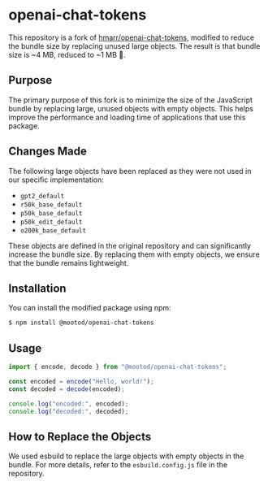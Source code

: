 # openai-chat-tokens

This repository is a fork of [hmarr/openai-chat-tokens](https://github.com/hmarr/openai-chat-tokens), modified to reduce the bundle size by replacing unused large objects. The result is that bundle size is ~4 MB, reduced to ~1 MB 🎉.

## Purpose

The primary purpose of this fork is to minimize the size of the JavaScript bundle by replacing large, unused objects with empty objects. This helps improve the performance and loading time of applications that use this package.

## Changes Made

The following large objects have been replaced as they were not used in our specific implementation:

- `gpt2_default`
- `r50k_base_default`
- `p50k_base_default`
- `p50k_edit_default`
- `o200k_base_default`

These objects are defined in the original repository and can significantly increase the bundle size. By replacing them with empty objects, we ensure that the bundle remains lightweight.

## Installation

You can install the modified package using npm:

```bash
$ npm install @mootod/openai-chat-tokens
```

## Usage

```js
import { encode, decode } from "@mootod/openai-chat-tokens";

const encoded = encode("Hello, world!");
const decoded = decode(encoded);

console.log("encoded:", encoded);
console.log("decoded:", decoded);
```

## How to Replace the Objects

We used esbuild to replace the large objects with empty objects in the bundle. For more details, refer to the `esbuild.config.js` file in the repository.
